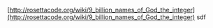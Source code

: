 [http://rosettacode.org/wiki/9_billion_names_of_God_the_integer](http://rosettacode.org/wiki/9_billion_names_of_God_the_integer)
sdf

